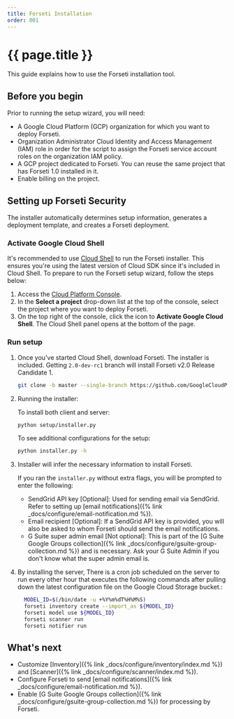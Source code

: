 ```yaml
---
title: Forseti Installation
order: 001
---
```


# {{ page.title }}

This guide explains how to use the Forseti installation tool.

## Before you begin

Prior to running the setup wizard, you will need:

  - A Google Cloud Platform (GCP) organization for which you want to deploy Forseti.
  - Organization Administrator Cloud Identity and Access Management (IAM) role in order for the script to assign the Forseti
  service account roles on the organization IAM policy.
  - A GCP project dedicated to Forseti. You can reuse the same 
  project that has Forseti 1.0 installed in it.
  - Enable billing on the project.


## Setting up Forseti Security

The installer automatically determines setup information, generates a
deployment template, and creates a Forseti deployment.

### Activate Google Cloud Shell

It's recommended to use [Cloud Shell](https://cloud.google.com/shell/docs/quickstart) to run the
Forseti installer. This ensures you're using the latest version of Cloud SDK since it's included
in Cloud Shell. To prepare to run the Forseti setup wizard, follow the steps below:

  1. Access the [Cloud Platform Console](https://console.cloud.google.com/).
  1. In the **Select a project** drop-down list at the top of the console, select the project where
  you want to deploy Forseti.
  1. On the top right of the console, click the icon to **Activate Google Cloud Shell**. The Cloud
  Shell panel opens at the bottom of the page.

### Run setup

  1. Once you've started Cloud Shell, download Forseti. The installer is included.
     Getting `2.0-dev-rc1` branch will install Forseti v2.0 Release Candidate 1.

      ```bash
      git clone -b master --single-branch https://github.com/GoogleCloudPlatform/forseti-security.git
      ```


  1. Running the installer:

     To install both client and server:
     ```bash 
     python setup/installer.py
     ```

      To see additional configurations for the setup:

      ```bash
      python installer.py -h
      ```

  1. Installer will infer the necessary information to install Forseti.

     If you ran the `installer.py` without extra flags, you will be
     prompted to enter the following:

     * SendGrid API key \[Optional\]: Used for sending email via SendGrid. Refer to
       setting up [email notifications]({% link _docs/configure/email-notification.md %}).
     * Email recipient \[Optional\]: If a SendGrid API key is provided, you will also be asked
       to whom Forseti should send the email notifications.
     * G Suite super admin email \[Not optional\]: This is part of the
       [G Suite Google Groups collection]({% link _docs/configure/gsuite-group-collection.md %})
       and is necessary.
       Ask your G Suite Admin if you don't know what the super admin email is.

  1. By installing the server, There is a cron job scheduled on the server to run every other
   hour that executes the following commands after pulling down the latest configuration file 
   on the Google Cloud Storage bucket.:
     ```bash
       MODEL_ID=$(/bin/date -u +%Y%m%dT%H%M%S)
       forseti inventory create --import_as ${MODEL_ID}
       forseti model use ${MODEL_ID}
       forseti scanner run
       forseti notifier run
     ```


## What's next

  - Customize [Inventory]({% link _docs/configure/inventory/index.md %}) and
  [Scanner]({% link _docs/configure/scanner/index.md %}).
  - Configure Forseti to send [email notifications]({% link _docs/configure/email-notification.md %}).
  - Enable [G Suite Google Groups collection]({% link _docs/configure/gsuite-group-collection.md %})
  for processing by Forseti.
